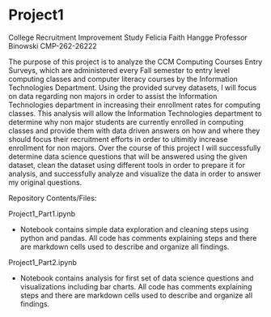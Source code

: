 # Project1
 College Recruitment Improvement Study 
 Felicia Faith Hangge 
 Professor Binowski
 CMP-262-26222
 

The purpose of this project is to analyze the CCM Computing Courses Entry Surveys, which are administered every Fall semester to entry level computing 
classes and computer literacy courses by the Information Technologies Department. Using the provided survey datasets, I will focus on data regarding 
non majors in order to assist the Information Technologies department in increasing their enrollment rates for computing classes. This analysis will 
allow the Information Technologies department to determine why non major students are currently enrolled in computing classes and provide them with 
data driven answers on how and where they should focus their recruitment efforts in order to ultimitly increase enrollment for non majors. Over the 
course of this project I will successfully determine data science questions that will be answered using the given dataset, clean the dataset using 
different tools in order to prepare it for analysis, and successfully analyze and visualize the data in order to answer my original questions.  


Repository Contents/Files: 

Project1_Part1.ipynb
 - Notebook contains simple data exploration and cleaning steps using python and pandas. All code has comments explaining steps and there are markdown cells used to describe and organize all findings. 

Project1_Part2.ipynb 
 - Notebook contains analysis for first set of data science questions and visualizations including bar charts. All code has comments explaining steps and there are markdown cells used to describe and organize all findings.

